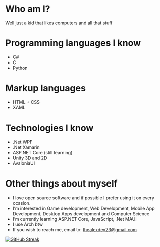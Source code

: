 # Who am I?
Well just a kid that likes computers and all that stuff

# Programming languages I know
- C#
- C
- Python

# Markup languages
- HTML + CSS
- XAML

# Technologies I know
- .Net WPF
- .Net Xamarin
- ASP.NET Core (still learning)
- Unity 3D and 2D
- AvaloniaUI

# Other things about myself
- I love open source software and if possible I prefer using it on every ocasion.
- I’m interested in Game development, Web Development, Mobile App Development, Desktop Apps development and Computer Science
- I’m currently learning ASP.NET Core, JavaScript, .Net MAUI
- I use Arch btw
- If you wish to reach me, email to: thealexdev23@gmail.com

[![GitHub Streak](http://github-readme-streak-stats.herokuapp.com?user=TheAlexDev23&theme=onedark&date_format=M%20j%5B%2C%20Y%5D)](https://git.io/streak-stats)
